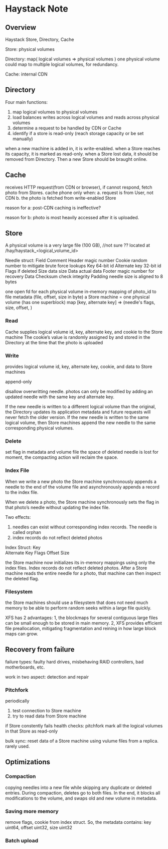 # Haystack Note

## Overview
Haystack Store, Directory, Cache

Store: physical volumes

Directory: map( logical volumes => physical volumes )
one physical volume could map to multiple logical volumes, for redundancy.

Cache: internal CDN


## Directory
Four main functions:

1. map logical volumes to physical volumes
2. load balances writes across logical volumes and reads across physical volumes
3. determine a request to be handled by CDN or Cache
4. identify if a store is read-only (reach storage capacity or be set manually)

when a new machine is added in, it is write-enabled. when a Store reaches its capacity, it is marked as read-only.
when a Store lost data, it should be removed from Directory. Then a new Store should be braught online.

## Cache

receives HTTP request(from CDN or browser), if cannot respond, fetch photo from Stores.
cache phone only when:
a. request is from User, not CDN
b. the photo is fetched from write-enabled Store

reason for a:
post-CDN caching is ineffective?

reason for b:
photo is most heavily accessed after it is uploaded. 

## Store

A physical volume is a very large file (100 GB), 
//not sure ?? located at /hay/haystack_<logical_volume_id>

Needle struct:
Field   Comment
Header  magic number
Cookie  random number to mitigate brute force lookups
Key     64-bit id
Alternate key   32-bit id
Flags   if deleted
Size    data size
Data    actual data
Footer  magic number for recovery
Data Checksum   check integrity
Padding needle size is aligned to 8 bytes

one open fd for each physical volume
in-memory mapping of photo_id to file metadata (file, offset, size in byte)
a Store machine = one physical volume (has one superblock)
map [key, alternate key] => (needle's flags, size, offset, )

### Read

Cache supplies logical volume id, key, alternate key, and cookie to the Store machine
The cookie’s value is randomly assigned by and stored in the Directory at the time that the photo is uploaded

### Write

provides logical volume id, key, alternate key, cookie, and data to Store machines

append-only

disallow overwritting needle. photos can only be modified by adding an updated needle with the same key and alternate key. 

If the new needle is written to a different logical volume than the original, the Directory updates its application metadata and future requests will never fetch the older version. 
If the new needle is written to the same logical volume, then Store machines append the new needle to the same corresponding physical volumes.

### Delete

set flag in metadata and volume file
the space of deleted needle is lost for moment, the compacting action will reclaim the space.

### Index File

When we write a new photo the Store machine synchronously appends a needle to the end of the volume file and asynchronously appends a record to the index file. 

When we delete a photo, the Store machine synchronously sets the flag in that photo’s needle without updating the index file.

Two effects:
1. needles can exist without corresponding index records. The needle is called orphan
2. index records do not reflect deleted photos

Index Struct:
Key     
Alternate Key
Flags
Offset
Size

the Store machine now initializes its in-memory mappings using only the index files.
Index records do not reflect deleted photos. After a Store machine reads the entire needle for a photo, that machine can then inspect the deleted flag.

### Filesystem

the Store machines should use a filesystem that does not need much memory to be able to perform random seeks within a large file quickly.

XFS has 2 advantages:
1, the blockmaps for several contiguous large files can be small enough to be stored in main memory. 
2, XFS provides efficient file preallocation, mitigating fragmentation and reining in how large block maps can grow.

## Recovery from failure

failure types:
faulty hard drives, misbehaving RAID controllers, bad motherboards, etc.

work in two aspect:
detection and repair

### Pitchfork

periodically 
1. test connection to Store machine
2. try to read data from Store machine

if Store constently fails health checks:
pitchfork mark all the logical volumes in that Store as read-only

bulk sync: reset data of a Store machine using vulume files from a replica.
rarely used.

## Optimizations

### Compaction

copying needles into a new file while skipping any duplicate or deleted entries. 
During compaction, deletes go to both files.
In the end, it blocks all modifications to the volume, and swaps old and new volume in metadata.

### Saving more memory
remove flags, cookie from index struct.
So, the metadata contains:
key uint64,
offset uint32,
size uint32

### Batch upload











